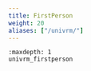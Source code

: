 ```yaml
---
title: FirstPerson
weight: 20
aliases: ["/univrm/"]
---
```


```{toctree}
:maxdepth: 1
univrm_firstperson
```

